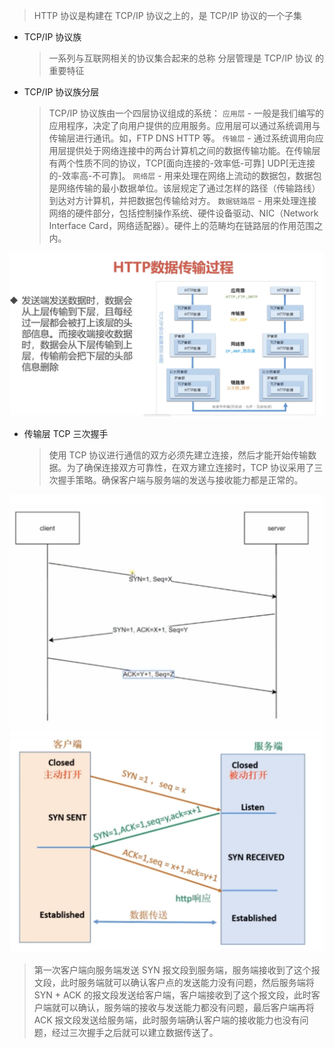 > HTTP 协议是构建在 TCP/IP 协议之上的，是 TCP/IP 协议的一个子集

- TCP/IP 协议族

  > 一系列与互联网相关的协议集合起来的总称
  > 分层管理是 TCP/IP 协议 的重要特征

- TCP/IP 协议族分层
  > TCP/IP 协议族由一个四层协议组成的系统：
  > `应用层` - 一般是我们编写的应用程序，决定了向用户提供的应用服务。应用层可以通过系统调用与传输层进行通讯。如，FTP DNS HTTP 等。
  > `传输层` - 通过系统调用向应用层提供处于网络连接中的两台计算机之间的数据传输功能。在传输层有两个性质不同的协议，TCP[面向连接的-效率低-可靠] UDP[无连接的-效率高-不可靠]。
  > `网络层` - 用来处理在网络上流动的数据包，数据包是网络传输的最小数据单位。该层规定了通过怎样的路径（传输路线）到达对方计算机，并把数据包传输给对方。
  > `数据链路层` - 用来处理连接网络的硬件部分，包括控制操作系统、硬件设备驱动、NIC（Network Interface Card，网络适配器）。硬件上的范畴均在链路层的作用范围之内。

![HTTP数据传输过程](./resource/HTTP数据传输过程.png)

- 传输层 TCP 三次握手
  > 使用 TCP 协议进行通信的双方必须先建立连接，然后才能开始传输数据。为了确保连接双方可靠性，在双方建立连接时，TCP 协议采用了三次握手策略。确保客户端与服务端的发送与接收能力都是正常的。

![TCP三次连接](./resource/TCP三次连接.png)
![TCP三次握手](./resource/TCP三次握手.png)

> 第一次客户端向服务端发送 SYN 报文段到服务端，服务端接收到了这个报文段，此时服务端就可以确认客户点的发送能力没有问题，然后服务端将 SYN + ACK 的报文段发送给客户端，客户端接收到了这个报文段，此时客户端就可以确认，服务端的接收与发送能力都没有问题，最后客户端再将 ACK 报文段发送给服务端，此时服务端确认客户端的接收能力也没有问题，经过三次握手之后就可以建立数据传送了。
